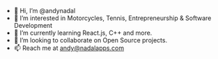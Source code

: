 - 👋 Hi, I’m @andynadal
- 👀 I’m interested in Motorcycles, Tennis, Entrepreneurship & Software Development
- 🌱 I’m currently learning React.js, C++ and more.
- 💞️ I’m looking to collaborate on Open Source projects.
- 📫 Reach me at andy@nadalapps.com

<!---
andynadal/andynadal is a ✨ special ✨ repository because its `README.md` (this file) appears on your GitHub profile.
You can click the Preview link to take a look at your changes.
--->
